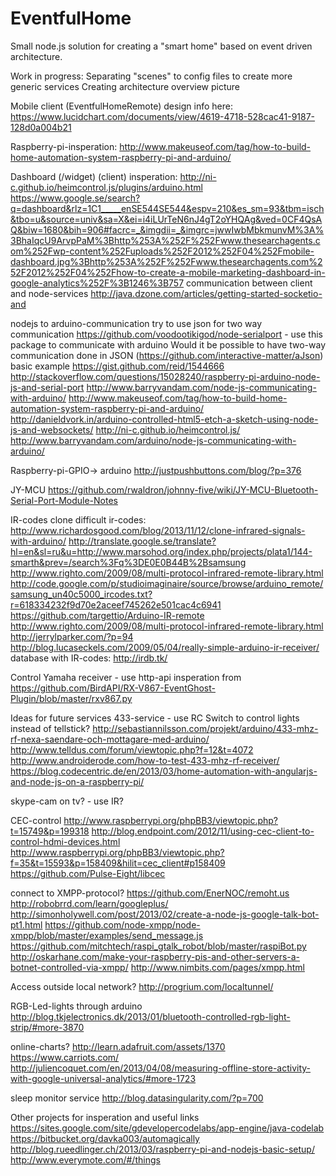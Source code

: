 EventfulHome
============

Small node.js solution for creating a "smart home" based on event driven architecture.

Work in progress:
Separating "scenes" to config files to create more generic services
Creating architecture overview picture


Mobile client (EventfulHomeRemote) design info here: 
https://www.lucidchart.com/documents/view/4619-4718-528cac41-9187-128d0a004b21


Raspberry-pi-insperation: 
http://www.makeuseof.com/tag/how-to-build-home-automation-system-raspberry-pi-and-arduino/


Dashboard (/widget) (client) insperation: 
http://ni-c.github.io/heimcontrol.js/plugins/arduino.html
https://www.google.se/search?q=dashboard&rlz=1C1_____enSE544SE544&espv=210&es_sm=93&tbm=isch&tbo=u&source=univ&sa=X&ei=i4iLUrTeN6nJ4gT2oYHQAg&ved=0CF4QsAQ&biw=1680&bih=906#facrc=_&imgdii=_&imgrc=jwwIwbMbkmunvM%3A%3BhaIqcU9ArvpPaM%3Bhttp%253A%252F%252Fwww.thesearchagents.com%252Fwp-content%252Fuploads%252F2012%252F04%252Fmobile-dashboard.jpg%3Bhttp%253A%252F%252Fwww.thesearchagents.com%252F2012%252F04%252Fhow-to-create-a-mobile-marketing-dashboard-in-google-analytics%252F%3B1246%3B757
communication between client and node-services http://java.dzone.com/articles/getting-started-socketio-and


nodejs to arduino-communication 
try to use json for two way communication
https://github.com/voodootikigod/node-serialport - use this package to communicate with arduino 
Would it be possible to have two-way communication done in JSON (https://github.com/interactive-matter/aJson)
basic example https://gist.github.com/reid/1544666
http://stackoverflow.com/questions/15028240/raspberry-pi-arduino-node-js-and-serial-port
http://www.barryvandam.com/node-js-communicating-with-arduino/
http://www.makeuseof.com/tag/how-to-build-home-automation-system-raspberry-pi-and-arduino/
http://danieldvork.in/arduino-controlled-html5-etch-a-sketch-using-node-js-and-websockets/
http://ni-c.github.io/heimcontrol.js/
http://www.barryvandam.com/arduino/node-js-communicating-with-arduino/ 

Raspberry-pi-GPIO-> arduino
http://justpushbuttons.com/blog/?p=376

JY-MCU
https://github.com/rwaldron/johnny-five/wiki/JY-MCU-Bluetooth-Serial-Port-Module-Notes

IR-codes
clone difficult ir-codes: http://www.richardosgood.com/blog/2013/11/12/clone-infrared-signals-with-arduino/
http://translate.google.se/translate?hl=en&sl=ru&u=http://www.marsohod.org/index.php/projects/plata1/144-smarth&prev=/search%3Fq%3DE0E0B44B%2Bsamsung
http://www.righto.com/2009/08/multi-protocol-infrared-remote-library.html
http://code.google.com/p/studioimaginaire/source/browse/arduino_remote/samsung_un40c5000_ircodes.txt?r=618334232f9d70e2aceef745262e501cac4c6941
https://github.com/targettio/Arduino-IR-remote
http://www.righto.com/2009/08/multi-protocol-infrared-remote-library.html
http://jerrylparker.com/?p=94
http://blog.lucaseckels.com/2009/05/04/really-simple-arduino-ir-receiver/
database with IR-codes: http://irdb.tk/

Control Yamaha receiver - use http-api
insperation from https://github.com/BirdAPI/RX-V867-EventGhost-Plugin/blob/master/rxv867.py




Ideas for future services
433-service - use RC Switch to control lights instead of tellstick?
http://sebastiannilsson.com/projekt/arduino/433-mhz-rf-nexa-saendare-och-mottagare-med-arduino/
http://www.telldus.com/forum/viewtopic.php?f=12&t=4072
http://www.androiderode.com/how-to-test-433-mhz-rf-receiver/
https://blog.codecentric.de/en/2013/03/home-automation-with-angularjs-and-node-js-on-a-raspberry-pi/

skype-cam on tv? - use IR?

CEC-control 
http://www.raspberrypi.org/phpBB3/viewtopic.php?t=15749&p=199318 http://blog.endpoint.com/2012/11/using-cec-client-to-control-hdmi-devices.html
http://www.raspberrypi.org/phpBB3/viewtopic.php?f=35&t=15593&p=158409&hilit=cec_client#p158409
https://github.com/Pulse-Eight/libcec

connect to XMPP-protocol?
https://github.com/EnerNOC/remoht.us
http://robobrrd.com/learn/googleplus/
http://simonholywell.com/post/2013/02/create-a-node-js-google-talk-bot-pt1.html
https://github.com/node-xmpp/node-xmpp/blob/master/examples/send_message.js
https://github.com/mitchtech/raspi_gtalk_robot/blob/master/raspiBot.py
http://oskarhane.com/make-your-raspberry-pis-and-other-servers-a-botnet-controlled-via-xmpp/ 
http://www.nimbits.com/pages/xmpp.html 

Access outside local network? 
http://progrium.com/localtunnel/ 

RGB-Led-lights through arduino
http://blog.tkjelectronics.dk/2013/01/bluetooth-controlled-rgb-light-strip/#more-3870

online-charts?
http://learn.adafruit.com/assets/1370
https://www.carriots.com/
http://juliencoquet.com/en/2013/04/08/measuring-offline-store-activity-with-google-universal-analytics/#more-1723

sleep monitor service
http://blog.datasingularity.com/?p=700





Other projects for insperation and useful links
https://sites.google.com/site/gdevelopercodelabs/app-engine/java-codelab
https://bitbucket.org/davka003/automagically
http://blog.rueedlinger.ch/2013/03/raspberry-pi-and-nodejs-basic-setup/ 
http://www.everymote.com/#/things
